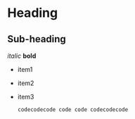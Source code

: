 # Heading
## Sub-heading

*italic*
**bold**

- item1
- item2
- item3

    `codecodecode code code codecodecode`
